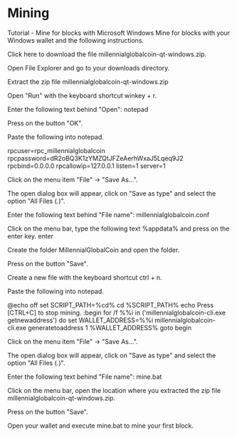 # Mining

Tutorial - Mine for blocks with Microsoft Windows
Mine for blocks with your Windows wallet and the following instructions.

Click here to download the file millennialglobalcoin-qt-windows.zip.

Open File Explorer and go to your downloads directory.

Extract the zip file millennialglobalcoin-qt-windows.zip

Open "Run" with the keyboard shortcut winkey + r.

Enter the following text behind "Open": notepad

Press on the button "OK".

Paste the following into notepad.

rpcuser=rpc_millennialglobalcoin
rpcpassword=dR2oBQ3K1zYMZQtJFZeAerhWxaJ5Lqeq9J2
rpcbind=0.0.0.0
rpcallowip=127.0.0.1
listen=1
server=1

Click on the menu item "File" -> "Save As...".

The open dialog box will appear, click on "Save as type" and select the option "All Files (*.*)".

Enter the following text behind "File name": millennialglobalcoin.conf

Click on the menu bar, type the following text %appdata% and press on the enter key. enter

Create the folder MillennialGlobalCoin and open the folder.

Press on the button "Save".

Create a new file with the keyboard shortcut ctrl + n.

Paste the following into notepad.

@echo off
set SCRIPT_PATH=%cd%
cd %SCRIPT_PATH%
echo Press [CTRL+C] to stop mining.
:begin
 for /f %%i in ('millennialglobalcoin-cli.exe getnewaddress') do set WALLET_ADDRESS=%%i
 millennialglobalcoin-cli.exe generatetoaddress 1 %WALLET_ADDRESS%
goto begin

Click on the menu item "File" -> "Save As...".

The open dialog box will appear, click on "Save as type" and select the option "All Files (*.*)".

Enter the following text behind "File name": mine.bat

Click on the menu bar, open the location where you extracted the zip file millennialglobalcoin-qt-windows.zip.

Press on the button "Save".

Open your wallet and execute mine.bat to mine your first block.
